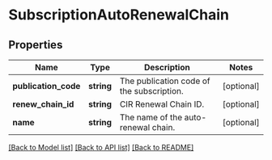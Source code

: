 # SubscriptionAutoRenewalChain

## Properties
Name | Type | Description | Notes
------------ | ------------- | ------------- | -------------
**publication_code** | **string** | The publication code of the subscription. | [optional] 
**renew_chain_id** | **string** | CIR Renewal Chain ID. | [optional] 
**name** | **string** | The name of the auto-renewal chain. | [optional] 

[[Back to Model list]](../README.md#documentation-for-models) [[Back to API list]](../README.md#documentation-for-api-endpoints) [[Back to README]](../README.md)


